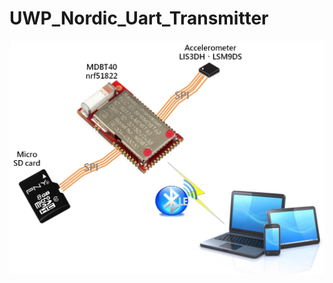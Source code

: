 # UWP_Nordic_Uart_Transmitter
![artitecture](https://github.com/lzhengwei/UWP_Nordic_Uart_Transmitter/blob/master/Structure.jpg)
